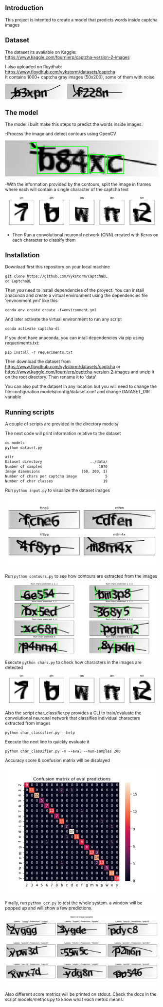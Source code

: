 
## Introduction
This project is intented to create a model that predicts words inside captcha images  <br/>

## Dataset
The dataset its avaliable on Kaggle: https://www.kaggle.com/fournierp/captcha-version-2-images <br/>

I also uploaded on floydhub: https://www.floydhub.com/vykstorm/datasets/captcha <br/>
It contains 1000+ captcha gray images (50x200), some of them with noise

![captcha example](images/b3xpn.png)
![captcha example](images/f228n.png)


## The model

The model i built make this steps to predict the words inside  images: <br/>

-Process the image and detect contours using OpenCV

![](images/contours.png)

-With the information provided by the contours, split the image in frames where each will contain a single character of the captcha text

![](images/chars.png)

- Then Run a convolutional neuronal network (CNN) created with Keras on each character to classify them

## Installation

Download first this repository on your local machine
```
git clone https://github.com/Vykstorm/CaptchaDL
cd CaptchaDL
```

Then you need to install dependencies of the proyect.
You can install anaconda and create a virtual environment using the dependencies file 'environment.yml' like this:
```
conda env create create -f=environment.yml
```
And later activate the virtual environment to run any script
```
conda activate captcha-dl
```

If you dont have anaconda, you can intall dependencies via pip using requeriments.txt:
```
pip install -r requeriments.txt
```

Then download the dataset from https://www.floydhub.com/vykstorm/datasets/captcha or https://www.kaggle.com/fournierp/captcha-version-2-images
and unzip it on the root directory. Then rename it to 'data'

You can also put the dataset in any location but you will need to change the file configuration models/config/dataset.conf and change
DATASET_DIR variable



## Running scripts

A couple of scripts are provided in the directory models/

The next code will print information relative to the dataset
```
cd models
python dataset.py
```
```
attr                                           
Dataset directory                      ../data/
Number of samples                          1070
Image dimensions                   (50, 200, 1)
Number of chars per captcha image             5
Number of char classes                       19
```

Run ```python input.py``` to visualize the dataset images

![](images/batch.png)


Run ```python contours.py``` to see how contours are extracted from the images

![](images/contours2.png)

Execute ```python chars.py``` to check how characters in the images are detected

![](images/chars.png)

Also the script char_classifier.py provides a CLI to train/evaluate the convolutional neuronal network that classifies individual characters extracted from images

```
python char_classifier.py --help
```

Execute the next line to quickly evaluate it
```
python char_classifier.py -v --eval --num-samples 200
```

Accuracy score & confusion matrix will be displayed

![](images/confusion_matrix.png)


Finally, run ```python ocr.py``` to test the whole system. a window will be popped up and will show a few predictions.

![](images/predictions.png)

Also different score metrics will be printed on stdout.
Check the docs in the script models/metrics.py to know what each metric means.
